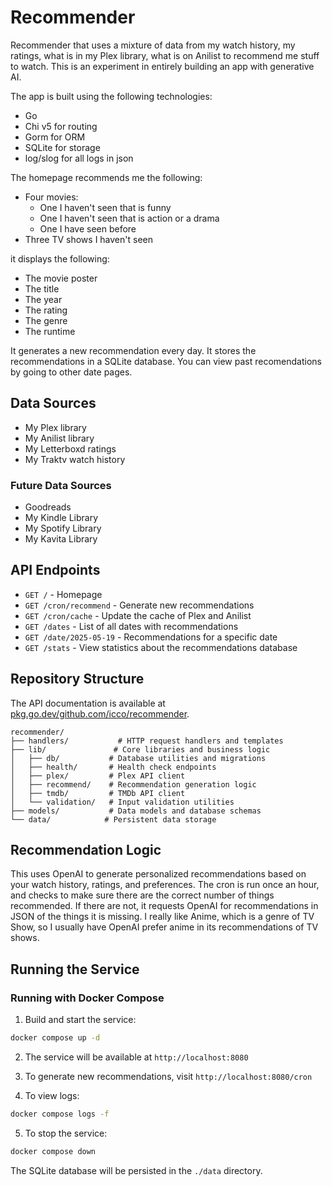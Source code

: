 # Recommender

Recommender that uses a mixture of data from my watch history, my ratings, what is in my Plex library, what is on Anilist to recommend me stuff to watch. This is an experiment in entirely building an app with generative AI.

The app is built using the following technologies:

 - Go
 - Chi v5 for routing
 - Gorm for ORM
 - SQLite for storage
 - log/slog for all logs in json

The homepage recommends me the following: 

 - Four movies:
   - One I haven't seen that is funny
   - One I haven't seen that is action or a drama
   - One I have seen before
 - Three TV shows I haven't seen

it displays the following:

 - The movie poster
 - The title
 - The year
 - The rating
 - The genre
 - The runtime

It generates a new recommendation every day. It stores the recommendations in a SQLite database. You can view past recomendations by going to other date pages.

## Data Sources

 - My Plex library
 - My Anilist library
 - My Letterboxd ratings
 - My Traktv watch history

### Future Data Sources

 - Goodreads
 - My Kindle Library
 - My Spotify Library
 - My Kavita Library

## API Endpoints

 - `GET /` - Homepage
 - `GET /cron/recommend` - Generate new recommendations
 - `GET /cron/cache` - Update the cache of Plex and Anilist
 - `GET /dates` - List of all dates with recommendations
 - `GET /date/2025-05-19` - Recommendations for a specific date
 - `GET /stats` - View statistics about the recommendations database

## Repository Structure

The API documentation is available at [pkg.go.dev/github.com/icco/recommender](https://pkg.go.dev/github.com/icco/recommender).

```
recommender/
├── handlers/           # HTTP request handlers and templates
├── lib/               # Core libraries and business logic
│   ├── db/           # Database utilities and migrations
│   ├── health/       # Health check endpoints
│   ├── plex/         # Plex API client
│   ├── recommend/    # Recommendation generation logic
│   ├── tmdb/         # TMDb API client
│   └── validation/   # Input validation utilities
├── models/           # Data models and database schemas
└── data/            # Persistent data storage
```

## Recommendation Logic

This uses OpenAI to generate personalized recommendations based on your watch history, ratings, and preferences. The cron is run once an hour, and checks to make sure there are the correct number of things recommended. If there are not, it requests OpenAI for recommendations in JSON of the things it is missing. I really like Anime, which is a genre of TV Show, so I usually have OpenAI prefer anime in its recommendations of TV shows.

## Running the Service

### Running with Docker Compose

1. Build and start the service:
```bash
docker compose up -d
```

2. The service will be available at `http://localhost:8080`

3. To generate new recommendations, visit `http://localhost:8080/cron`

4. To view logs:
```bash
docker compose logs -f
```

5. To stop the service:
```bash
docker compose down
```

The SQLite database will be persisted in the `./data` directory.

